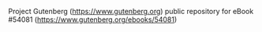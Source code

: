 Project Gutenberg (https://www.gutenberg.org) public repository for
eBook #54081 (https://www.gutenberg.org/ebooks/54081)
